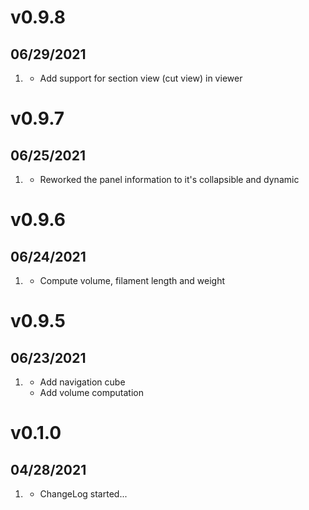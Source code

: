 # v0.9.8
##  06/29/2021

1. [](#new)
    * Add support for section view (cut view) in viewer

# v0.9.7
##  06/25/2021

1. [](#new)
    * Reworked the panel information to it's collapsible and dynamic

# v0.9.6
##  06/24/2021

1. [](#new)
    * Compute volume, filament length and weight

# v0.9.5
##  06/23/2021

1. [](#new)
    * Add navigation cube
    * Add volume computation

# v0.1.0
##  04/28/2021

1. [](#new)
    * ChangeLog started...
